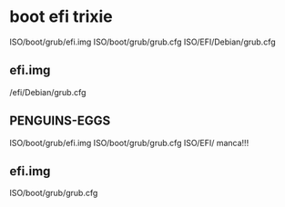 # boot efi trixie
ISO/boot/grub/efi.img
ISO/boot/grub/grub.cfg
ISO/EFI/Debian/grub.cfg

## efi.img
/efi/Debian/grub.cfg

## PENGUINS-EGGS
ISO/boot/grub/efi.img
ISO/boot/grub/grub.cfg
ISO/EFI/ manca!!!

## efi.img
ISO/boot/grub/grub.cfg 



